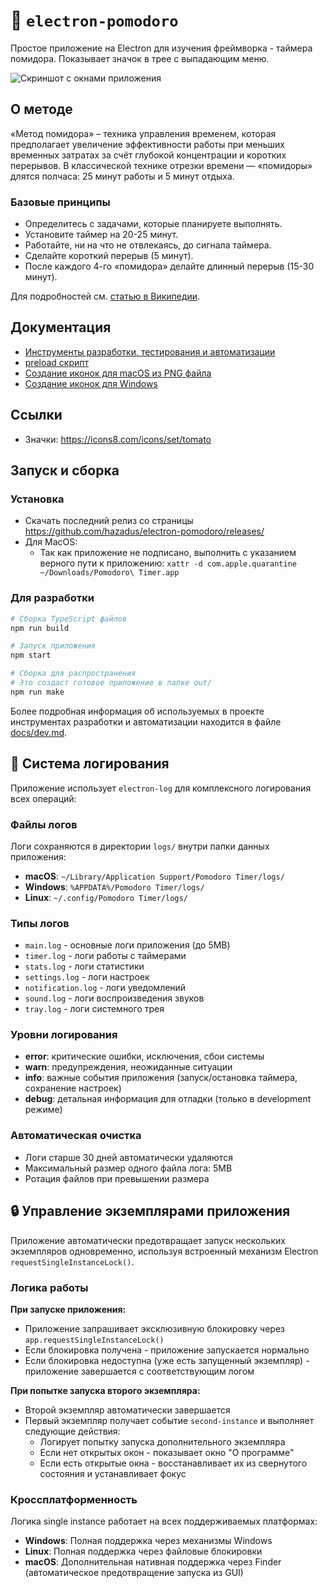 # 🍅 `electron-pomodoro`

Простое приложение на Electron для изучения фреймворка - таймера помидора. Показывает значок в трее с выпадающим меню.

![Скриншот с окнами приложения](./docs/screenshot.png)

## О методе

«Метод помидора» – техника управления временем, которая предполагает увеличение эффективности работы при меньших временных затратах за счёт глубокой концентрации и коротких перерывов. В классической технике отрезки времени — «помидоры» длятся полчаса: 25 минут работы и 5 минут отдыха.

### Базовые принципы

- Определитесь с задачами, которые планируете выполнять.
- Установите таймер на 20-25 минут.
- Работайте, ни на что не отвлекаясь, до сигнала таймера.
- Сделайте короткий перерыв (5 минут).
- После каждого 4-го «помидора» делайте длинный перерыв (15-30 минут).

Для подробностей см. [статью в Википедии](https://ru.wikipedia.org/wiki/Метод_помидора).

## Документация

- [Инструменты разработки, тестирования и автоматизации](./docs/dev.md)
- [preload скрипт](./docs/preload.md)
- [Создание иконок для macOS из PNG файла](./docs/macicons.md)
- [Создание иконок для Windows](./docs/winicons.md)

## Ссылки

- Значки: https://icons8.com/icons/set/tomato

## Запуск и сборка

### Установка

- Скачать последний релиз со страницы https://github.com/hazadus/electron-pomodoro/releases/
- Для MacOS:
  - Так как приложение не подписано, выполнить с указанием верного пути к приложению: `xattr -d com.apple.quarantine ~/Downloads/Pomodoro\ Timer.app`

### Для разработки

```bash
# Сборка TypeScript файлов
npm run build

# Запуск приложения
npm start

# Сборка для распространения
# Это создаст готовое приложение в папке out/
npm run make
```

Более подробная информация об используемых в проекте инструментах разработки и автоматизации находится в файле [docs/dev.md](./docs/dev.md).

## 📝 Система логирования

Приложение использует `electron-log` для комплексного логирования всех операций:

### Файлы логов

Логи сохраняются в директории `logs/` внутри папки данных приложения:

- **macOS**: `~/Library/Application Support/Pomodoro Timer/logs/`
- **Windows**: `%APPDATA%/Pomodoro Timer/logs/`
- **Linux**: `~/.config/Pomodoro Timer/logs/`

### Типы логов

- `main.log` - основные логи приложения (до 5MB)
- `timer.log` - логи работы с таймерами
- `stats.log` - логи статистики
- `settings.log` - логи настроек
- `notification.log` - логи уведомлений
- `sound.log` - логи воспроизведения звуков
- `tray.log` - логи системного трея

### Уровни логирования

- **error**: критические ошибки, исключения, сбои системы
- **warn**: предупреждения, неожиданные ситуации
- **info**: важные события приложения (запуск/остановка таймера, сохранение настроек)
- **debug**: детальная информация для отладки (только в development режиме)

### Автоматическая очистка

- Логи старше 30 дней автоматически удаляются
- Максимальный размер одного файла лога: 5MB
- Ротация файлов при превышении размера

## 🔒 Управление экземплярами приложения

Приложение автоматически предотвращает запуск нескольких экземпляров одновременно, используя встроенный механизм Electron `requestSingleInstanceLock()`.

### Логика работы

**При запуске приложения:**

- Приложение запрашивает эксклюзивную блокировку через `app.requestSingleInstanceLock()`
- Если блокировка получена - приложение запускается нормально
- Если блокировка недоступна (уже есть запущенный экземпляр) - приложение завершается с соответствующим логом

**При попытке запуска второго экземпляра:**

- Второй экземпляр автоматически завершается
- Первый экземпляр получает событие `second-instance` и выполняет следующие действия:
  - Логирует попытку запуска дополнительного экземпляра
  - Если нет открытых окон - показывает окно "О программе"
  - Если есть открытые окна - восстанавливает их из свернутого состояния и устанавливает фокус

### Кроссплатформенность

Логика single instance работает на всех поддерживаемых платформах:

- **Windows**: Полная поддержка через механизмы Windows
- **Linux**: Полная поддержка через файловые блокировки
- **macOS**: Дополнительная нативная поддержка через Finder (автоматическое предотвращение запуска из GUI)
